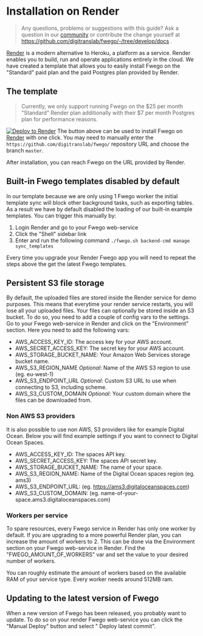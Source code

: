 # Installation on Render

> Any questions, problems or suggestions with this guide? Ask a question in our
> [community](https://community.fwego.io/) or contribute the change yourself at
> https://github.com/digitranslab/fwego/-/tree/develop/docs .

[Render](https://render.com) is a modern alternative to Heroku, a platform as a service.
Render enables you to build, run and operate applications entirely in the cloud. We have
created a template that allows you to easily install Fwego on the "Standard" paid
plan and the paid Postgres plan provided by Render.

## The template

> Currently, we only support running Fwego on the $25 per month "Standard" Render
> plan additionally with their $7 per month Postgres plan for performance reasons.

[![Deploy to Render](https://render.com/images/deploy-to-render-button.svg)](https://render.com/deploy?repo=https://github.com/digitranslab/fwego/tree/master)
The button above can be used to install Fwego on [Render](https://render.com) with one
click. You may need to manually enter the `https://github.com/digitranslab/fwego/`
repository URL and choose the branch
`master`.

After installation, you can reach Fwego on the URL provided by Render.

## Built-in Fwego templates disabled by default

In our template because we are only using 1 Fwego worker the initial template sync
will block other background tasks, such as exporting tables. As a result we have by
default disabled the loading of our built-in example templates. You can trigger this
manually by:

1. Login Render and go to your Fwego web-service 
2. Click the "Shell" sidebar link
3. Enter and run the following command `./fwego.sh backend-cmd manage sync_templates`

Every time you upgrade your Render Fwego app you will need to repeat the steps above
the get the latest Fwego templates.

## Persistent S3 file storage

By default, the uploaded files are stored inside the Render service for demo purposes.
This means that everytime your render service restarts, you will lose all your uploaded
files. Your files can optionally be stored inside an S3 bucket. To do so, you need to
add a couple of config vars to the settings. Go to your Fwego web-service in Render
and click on the "Environment" section. Here you need to add the following vars:

* AWS_ACCESS_KEY_ID: The access key for your AWS account.
* AWS_SECRET_ACCESS_KEY: The secret key for your AWS account.
* AWS_STORAGE_BUCKET_NAME: Your Amazon Web Services storage bucket name.
* AWS_S3_REGION_NAME *Optional*: Name of the AWS S3 region to use (eg. eu-west-1)
* AWS_S3_ENDPOINT_URL *Optional*: Custom S3 URL to use when connecting to S3, including
  scheme.
* AWS_S3_CUSTOM_DOMAIN *Optional*: Your custom domain where the files can be downloaded
  from.

### Non AWS S3 providers

It is also possible to use non AWS, S3 providers like for example Digital Ocean. Below
you will find example settings if you want to connect to Digital Ocean Spaces.

* AWS_ACCESS_KEY_ID: The spaces API key.
* AWS_SECRET_ACCESS_KEY: The spaces API secret key.
* AWS_STORAGE_BUCKET_NAME: The name of your space.
* AWS_S3_REGION_NAME: Name of the Digital Ocean spaces region (eg. ams3)
* AWS_S3_ENDPOINT_URL: (eg. https://ams3.digitaloceanspaces.com)
* AWS_S3_CUSTOM_DOMAIN: (eg. name-of-your-space.ams3.digitaloceanspaces.com)

### Workers per service

To spare resources, every Fwego service in Render has only one worker by default. If
you are upgrading to a more powerful Render plan, you can increase the amount of workers
to 2. This can be done via the Environment section on your Fwego web-service in
Render. Find the "FWEGO_AMOUNT_OF_WORKERS" var and set the value to your desired
number of workers.

You can roughly estimate the amount of workers based on the available RAM of your
service type. Every worker needs around 512MB ram.

## Updating to the latest version of Fwego

When a new version of Fwego has been released, you probably want to update. To do so
on your render Fwego web-service you can click the "Manual Deploy" button and select "
Deploy latest commit".
